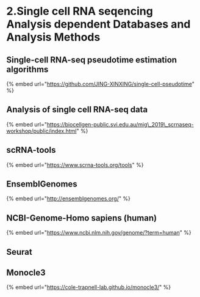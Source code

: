 # 2.Single cell RNA seqencing Analysis dependent Databases and Analysis Methods

## Single-cell RNA-seq pseudotime estimation algorithms

{% embed url="https://github.com/JING-XINXING/single-cell-pseudotime" %}



## Analysis of single cell RNA-seq data

{% embed url="https://biocellgen-public.svi.edu.au/mig\_2019\_scrnaseq-workshop/public/index.html" %}



## scRNA-tools

{% embed url="https://www.scrna-tools.org/tools" %}



## EnsemblGenomes

{% embed url="http://ensemblgenomes.org/" %}

## NCBI-Genome-Homo sapiens \(human\)

{% embed url="https://www.ncbi.nlm.nih.gov/genome/?term=human" %}



## Seurat





## Monocle3

{% embed url="https://cole-trapnell-lab.github.io/monocle3/" %}



